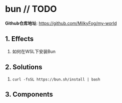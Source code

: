 # bun // TODO

**Github仓库地址**: <https://github.com/MilkyFog/my-world>

## 1. **Effects**

1. 如何在WSL下安装Bun

## 2. **Solutions**

1. `curl -fsSL https://bun.sh/install | bash`

## 3. **Components**
